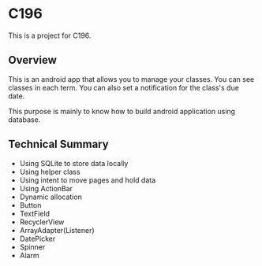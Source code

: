 # C196
This is a project for C196.

## Overview
This is an android app that allows you to manage your classes. You can see classes in each term. You can also set a notification for the class's due date.

This purpose is mainly to know how to build android application using database.

## Technical Summary
* Using SQLite to store data locally
* Using helper class
* Using intent to move pages and hold data
* Using ActionBar
* Dynamic allocation
* Button
* TextField
* RecyclerView
* ArrayAdapter(Listener)
* DatePicker
* Spinner
* Alarm
